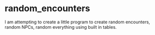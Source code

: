 # random_encounters
I am attempting to create a little program to create random encounters, random NPCs, random everything using built in tables.
